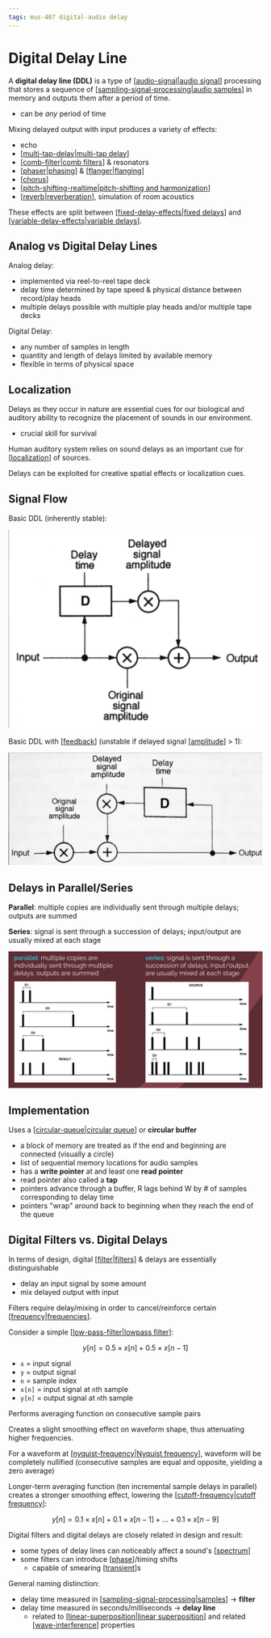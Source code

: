```yaml
---
tags: mus-407 digital-audio delay
---
```


# Digital Delay Line

A **digital delay line (DDL)** is a type of [[audio-signal|audio signal]] processing that stores a sequence of [[sampling-signal-processing|audio samples]] in memory and outputs them after a period of time.

- can be _any_ period of time

Mixing delayed output with input produces a variety of effects:

- echo
- [[multi-tap-delay|multi-tap delay]]
- [[comb-filter|comb filters]] & resonators
- [[phaser|phasing]] & [[flanger|flanging]]
- [[chorus]]
- [[pitch-shifting-realtime|pitch-shifting and harmonization]]
- [[reverb|reverberation]], simulation of room acoustics

These effects are split between [[fixed-delay-effects|fixed delays]] and [[variable-delay-effects|variable delays]].

## Analog vs Digital Delay Lines

Analog delay:

- implemented via reel-to-reel tape deck
- delay time determined by tape speed & physical distance between record/play heads
- multiple delays possible with multiple play heads and/or multiple tape decks

Digital Delay:

- any number of samples in length
- quantity and length of delays limited by available memory
- flexible in terms of physical space

## Localization

Delays as they occur in nature are essential cues for our biological and auditory ability to recognize the placement of sounds in our environment.

- crucial skill for survival

Human auditory system relies on sound delays as an important cue for [[localization]] of sources.

Delays can be exploited for creative spatial effects or localization cues.

## Signal Flow

Basic DDL (inherently stable):

![Basic DDL Signal Flow](../public/attachments/basic-ddl-signal-flow.png)

Basic DDL with [[feedback]] (unstable if delayed signal [[amplitude]] > 1):

![Basic DDL with feedback](../public/attachments/basic-ddl-with-feedback-signal-flow.png)

## Delays in Parallel/Series

**Parallel**: multiple copies are individually sent through multiple delays; outputs are summed

**Series**: signal is sent through a succession of delays; input/output are usually mixed at each stage

![Delays in parallel/series](../public/attachments/delays-in-parallel-series.png)

## Implementation

Uses a [[circular-queue|circular queue]] or **circular buffer**

- a block of memory are treated as if the end and beginning are connected (visually a circle)
- list of sequential memory locations for audio samples
- has a **write pointer** at and least one **read pointer**
- read pointer also called a **tap**
- pointers advance through a buffer, R lags behind W by # of samples corresponding to delay time
- pointers "wrap" around back to beginning when they reach the end of the queue

## Digital Filters vs. Digital Delays

In terms of design, digital [[filter|filters]] & delays are essentially distinguishable

- delay an input signal by some amount
- mix delayed output with input

Filters require delay/mixing in order to cancel/reinforce certain [[frequency|frequencies]].

Consider a simple [[low-pass-filter|lowpass filter]]:

$$y[n] = 0.5 \times x[n] + 0.5 \times x[n-1]$$

- `x` = input signal
- `y` = output signal
- `n` = sample index
- `x[n]` = input signal at `n`th sample
- `y[n]` = output signal at `n`th sample

Performs averaging function on consecutive sample pairs

Creates a slight smoothing effect on waveform shape, thus attenuating higher frequencies.

For a waveform at [[nyquist-frequency|Nyquist frequency]], waveform will be completely nullified (consecutive samples are equal and opposite, yielding a zero average)

Longer-term averaging function (ten incremental sample delays in parallel) creates a stronger smoothing effect, lowering the [[cutoff-frequency|cutoff frequency]]:

$$y[n] = 0.1 \times x[n] + 0.1 \times x[n-1] + ... + 0.1 \times x[n-9]$$

Digital filters and digital delays are closely related in design and result:

- some types of delay lines can noticeably affect a sound's [[spectrum]]
- some filters can introduce [[phase]]/timing shifts
  - capable of smearing [[transient]]s

General naming distinction:

- delay time measured in [[sampling-signal-processing|samples]] → **filter**
- delay time measured in seconds/milliseconds → **delay line**
  - related to [[linear-superposition|linear superposition]] and related [[wave-interference]] properties

[//begin]: # "Autogenerated link references for markdown compatibility"
[audio-signal|audio signal]: audio-signal "Audio Signal"
[sampling-signal-processing|audio samples]: sampling-signal-processing "Sampling (Signal Processing)"
[multi-tap-delay|multi-tap delay]: multi-tap-delay "Multi-Tap Delay"
[comb-filter|comb filters]: comb-filter "Comb Filter"
[phaser|phasing]: phaser "Phaser"
[flanger|flanging]: flanger "Flanger"
[chorus]: chorus "Chorus"
[pitch-shifting-realtime|pitch-shifting and harmonization]: pitch-shifting-realtime "Pitch-Shifting/Harmonization"
[reverb|reverberation]: reverb "Reverb"
[fixed-delay-effects|fixed delays]: fixed-delay-effects "Fixed Delay Effects"
[variable-delay-effects|variable delays]: variable-delay-effects "Variable Delay Effects"
[localization]: localization "Localization"
[feedback]: feedback "Feedback"
[amplitude]: amplitude "Amplitude"
[circular-queue|circular queue]: circular-queue "Circular Queue"
[filter|filters]: filter "Filter"
[frequency|frequencies]: frequency "Frequency"
[low-pass-filter|lowpass filter]: low-pass-filter "Low pass filter"
[nyquist-frequency|Nyquist frequency]: nyquist-frequency "Nyquist Frequency"
[cutoff-frequency|cutoff frequency]: cutoff-frequency "Cutoff frequency"
[spectrum]: spectrum "Spectrum"
[phase]: phase "Phase"
[transient]: transient "Transient"
[sampling-signal-processing|samples]: sampling-signal-processing "Sampling (Signal Processing)"
[linear-superposition|linear superposition]: linear-superposition "Linear Superposition"
[wave-interference]: wave-interference "Wave Interference"
[//end]: # "Autogenerated link references"
